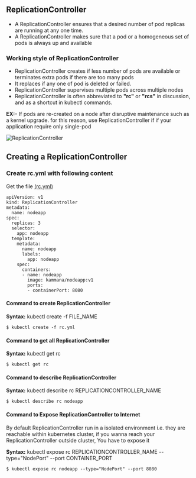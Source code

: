 ## ReplicationController
- A ReplicationController ensures that a desired number of pod replicas are running at any one time.
- A ReplicationController makes sure that a pod or a homogeneous set of pods is always up and available

### Working style of ReplicationController
- ReplicationController creates if less number of pods are available or terminates extra pods if there are too many pods
- It replaces if any one of pod is deleted or failed.
- ReplicationController supervises multiple pods across multiple nodes
- ReplicationController is often abbreviated to **"rc"** or **"rcs"** in discussion, and as a shortcut in kubectl commands.

**EX:-** If pods are re-created on a node after disruptive maintenance such as a kernel upgrade. for this reason, use ReplicationController if if your application require only single-pod

![ReplicationController](https://github.com/javahometech/kubernetes/blob/master/images/ReplicationController.png "ReplicationController")

## Creating a ReplicationController
### Create rc.yml with following content
Get the file [(rc.yml)](https://github.com/javahometech/kubernetes/blob/master/ReplicationController/rc.yml)
```
apiVersion: v1
kind: ReplicationController
metadata:
  name: nodeapp
spec:
  replicas: 3
  selector:
    app: nodeapp
  template:
    metadata:
      name: nodeapp
      labels:
        app: nodeapp
    spec:
      containers:
      - name: nodeapp
        image: kammana/nodeapp:v1
        ports:
        - containerPort: 8080
```

#### Command to create ReplicationController
**Syntax:** kubectl create -f FILE_NAME
```
$ kubectl create -f rc.yml
```
####  Command to get all ReplicationController
**Syntax:** kubectl get rc
```
$ kubectl get rc
```
#### Command to describe ReplicationController
**Syntax:** kubectl describe rc REPLICATIONCONTROLLER_NAME
```
$ kubectl describe rc nodeapp
```
#### Command to Expose ReplicationController to Internet
By default ReplicationController run in a isolated environment i.e. they are reachable within kubernetes cluster, if you wanna reach your ReplicationController outside cluster, You have to expose it

**Syntax:** kubectl expose rc REPLICATIONCONTROLLER_NAME --type="NodePort" --port CONTAINER_PORT
```
$ kubectl expose rc nodeapp --type="NodePort" --port 8080
```
